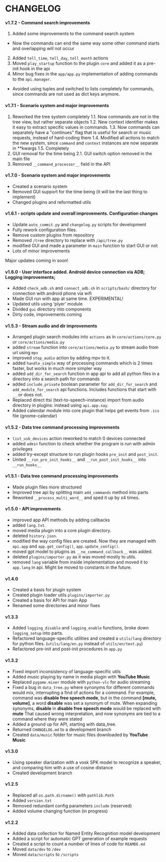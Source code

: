 # CHANGELOG

#### v1.7.2 - Command search improvements

1. Added some improvements to the command search system
- Now the commands can end the same way some other command starts and overlapping will not occur
2. Added `tell_time`, `tell_day`, `tell_month` actions
3. Moved `play_startup` function to the plugin `core` and added it as a pre-init hook in the api
4. Minor bug fixes in the `app/app.py` implementation of adding commands to the `api.manager`.
- Avoided using tuples and switched to lists completely for commands, since commands are not used as dict keys anymore.

#### v1.7.1 - Scenario system and major improvements

1. Reworked the tree system completely
    1.1. Now commands are not in the tree view, but rather separate objects
    1.2. New context identifier makes it easy to extract specific values in commands.
    1.3. Now commands can separately have a "continues" flag that is useful for search or music requests, instead of hard-coding them
    1.4. Modified all actions to match the new system, since `command` and `context` instances are now separate in **kwargs
    1.5. Completely
2. GUI removal for the time being
    2.1. GUI switch option removed in the main file
3. Removed `__command_processor__` field in the API

#### v1.7.0 - Scenario system and major improvements

- Created a scenario system
- Removed GUI support for the time being (it will be the last thing to implement)
- Changed plugins and reformatted utils

#### v1.6.1 - scripts update and overall improvements. Configuration changes

- Update `auto_commit.py` and `changelog.py` scripts for development
- Fully rework configuration files.
- Remove custom plugins from repository
- Removed `/tree` directory to replace with `/api/tree.py`
- modified GUI and made a parameter in `main` function to start GUI or not
- Lots of minor improvements

Major updates coming in soon!

#### v1.6.0 - User interface added. Android device connection via ADB; Logging improvements;

- Added `check_adb.sh` and `connect_adb.sh` in `scripts/bash/` directory for connection with android phone via wifi
- Made GUI run with app at same time. EXPERIMENTAL!
- Updated utils using 'plyer' module
- Divided `gui` directory into components
- Dirty code, improvements coming


#### v1.5.3 - Stream audio and dir improvements

- Arranged plugin search modules into `actions` as in `core/actions/core.py` or `core/actions/media.py`
- added `stream` function into `core/actions/media.py` to stream audio from url using `mpv`
- improved `stop_audio` action by adding mpv to it.
- added `handle_simple` way of processing commands which is 2 times faster, but works in much more simpler way
- added `add_dir_for_search` function in app api to add all python files in a directory into a search path for commands
- added `include_private` boolean parameter for `add_dir_for_search` and `add_module_for_search` api functions.
  Includes functions that start with `__` or does not.
- Replaced direct ttsi (text-to-speech-instance) import from audio directory in plugins: instead using `api.app.say`.
- Added calendar module into core plugin that helps get events from `.ics` file (gnome-calendar)

#### v1.5.2 - Data tree command processing improvements

- `list_usb_devices` action reworked to match 0 devices connected
- added `admin` function to check whether the program is run with admin privileges
- added try-except structure to run plugin hooks `pre_init` and `post_init`.
- United `__run_pre_init_hooks__` and `__run_post_init_hooks__` into `__run_hooks__`

#### v1.5.1 - Data tree command processing improvements

- Made plugin files more structured
- Improved tree api by splitting main `add_commands` method into parts
- Reworked `__process_multi_word__` and sped it up by x4 times.


#### v1.5.0 - API improvements

- improved app API methods by adding callbacks
- added `lang.txt`.
- moved media plugin into a core plugin directory.
- deleted `history.json`.
- modified the way config files are created. Now they are managed with `api.app` and `app.get_config()`, `app.update_config()`.
- moved gpt model to plugins as `__no_command_callback__` was added.
- deleted `plugins/importer.py` as it was moved mostly to utils.
- removed `lang` variable from inside implementation and moved it to `app.lang` in api. Might be moved to constants in the future.


#### v1.4.0

- Created a basis for plugin system
- Created plugin loader utils `plugins/importer.py`
- Created a basis for API for main App
- Renamed some directories and minor fixes


#### v1.3.3

- Added `logging_disable` and `logging_enable` functions, broke down `logging_setup` into parts.
- Refactored language-specific utilities and created a `utils/lang` directory
  for python files. (`utils/lang/en.py` instead of `utils/en/text.py`)
- Refactored pre-init and post-init procedures in `app.py` 

#### v1.3.2

- Fixed import inconsistency of language-specific utils
- Added music playing by name in media plugin with **YouTube Music**
- Replaced `pygame.mixer` module with `python-vlc` for audio streaming
- Fixed a bug in `data_tree.py` where synonyms for different commands would mix, interrupting a find of actions for a command. 
  For example, command was **disable free speech mode**, but in the command **[mute, volume]**, a word **disable** was set a synonym of mute.
  When expanding synonyms, **disable** in **disable free speech mode** would be replaced with **mute**
  That caused wrong interpretation, and now synonyms are tied to a command where they were stated
- Added a ground up for API, starting with data_tree. 
- Returned `CHANGELOG.md` to a development branch
- Created `data/music` folder for music files downloaded by **YouTube Music**

#### v1.3.0

- Using speaker diarization with a vosk SPK model to recognize a speaker, and comparing him with a use of cosine distance 
- Created development branch

#### v1.2.5

- Replaced all `os.path.dirname()` with `pathlib.Path`
- Added `version.txt`
- Removed redundant config parameters `include` (reserved)
- Added volume changing function (in progress)

#### v1.2.2
- Added data collection for Named Entity Recognition model development 
- Added a script for automatic GPT generation of example requests
- Created a script to count a number of lines of code for `REAMDE.md`
- Moved `data/dev` to `/dev`
- Moved `data/scripts` to `/scripts`
